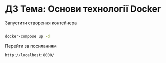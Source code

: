 # ДЗ Тема: Основи технології  Docker

Запустити створення контейнера
```bash

docker-compose up -d

```

Перейти за посиланням

```bash 
http://localhost:8000/
```

